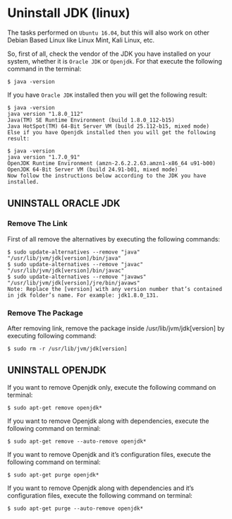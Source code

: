 # Uninstall JDK (linux)

The tasks performed on `Ubuntu 16.04`, but this will also work on other Debian Based Linux like Linux Mint, Kali Linux, etc.

So, first of all, check the vendor of the JDK you have installed on your system, whether it is `Oracle JDK` or `Openjdk`. For that execute the following command in the terminal:

```
$ java -version
```

If you have `Oracle JDK` installed then you will get the following result:

```
$ java -version
java version "1.8.0_112"
Java(TM) SE Runtime Environment (build 1.8.0_112-b15)
Java HotSpot(TM) 64-Bit Server VM (build 25.112-b15, mixed mode)
Else if you have Openjdk installed then you will get the following result:
```

```
$ java -version
java version "1.7.0_91"
OpenJDK Runtime Environment (amzn-2.6.2.2.63.amzn1-x86_64 u91-b00)
OpenJDK 64-Bit Server VM (build 24.91-b01, mixed mode)
Now follow the instructions below according to the JDK you have installed.
```

## UNINSTALL ORACLE JDK

### Remove The Link

First of all remove the alternatives by executing the following commands:

```
$ sudo update-alternatives --remove "java" "/usr/lib/jvm/jdk[version]/bin/java"
$ sudo update-alternatives --remove "javac" "/usr/lib/jvm/jdk[version]/bin/javac"
$ sudo update-alternatives --remove "javaws" "/usr/lib/jvm/jdk[version]/jre/bin/javaws"
Note: Replace the [version] with any version number that’s contained in jdk folder’s name. For example: jdk1.8.0_131.
```

### Remove The Package

After removing link, remove the package inside /usr/lib/jvm/jdk[version] by executing following command:

```
$ sudo rm -r /usr/lib/jvm/jdk[version]
```

## UNINSTALL OPENJDK

If you want to remove Openjdk only, execute the following command on terminal:

```
$ sudo apt-get remove openjdk*
```

If you want to remove Openjdk along with dependencies, execute the following command on terminal:

```
$ sudo apt-get remove --auto-remove openjdk*
```

If you want to remove Openjdk and it’s configuration files, execute the following command on terminal:

```
$ sudo apt-get purge openjdk*
```

If you want to remove Openjdk along with dependencies and it’s configuration files, execute the following command on terminal:

```
$ sudo apt-get purge --auto-remove openjdk*
```
